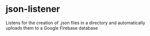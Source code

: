 # json-listener
Listens for the creation of .json files in a directory and automatically uploads them to a Google Firebase database

